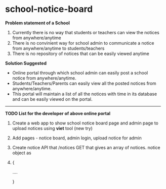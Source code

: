 # school-notice-board

**Problem statement of a School**
1. Currently there is no way that students or teachers can view the notices from anywhere/anytime
1. There is no convinient way for school admin to communicate a notice from anywhere/anytime to students/teachers
1. There is no repository of notices that can be easily viewed anytime

**Solution Suggested**

- Online portal through which school admin can easily post a school notice from anywhere/anytime.
- Students/Teachers/Parents can easily view all the posted notices from anywhere/anytime.
- This portal will maintain a list of all the notices with time in its database and can be easily viewed on the portal.

---

**TODO List for the developer of above online portal**
1.  Create a web app to show school notice board page and admin page to upload notices using **viet** tool (new try)
1.  Add pages - notice board, admin login, upload notice for admin
2.  Create notice API that /notices GET that gives an array of notices. notice object as 
3.   {

        ....

     }
